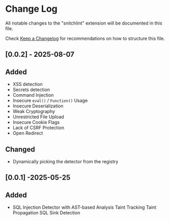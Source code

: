 # Change Log

All notable changes to the "snitchlint" extension will be documented in this file.

Check [Keep a Changelog](http://keepachangelog.com/) for recommendations on how to structure this file.

## [0.0.2] - 2025-08-07 

## Added

  - XSS detection
  - Secrets detection 
  - Command Injection
  - Insecure `eval()` / `Function()` Usage
  - Insecure Deserialization
  - Weak Cryptography
  - Unrestricted File Upload
  - Insecure Cookie Flags
  - Lack of CSRF Protection
  - Open Redirect

## Changed 
   - Dynamically picking the detector from the registry 
   
## [0.0.1] -2025-05-25

## Added

- SQL Injection Detector with AST-based Analysis Taint Tracking Taint Propagation SQL Sink Detection


